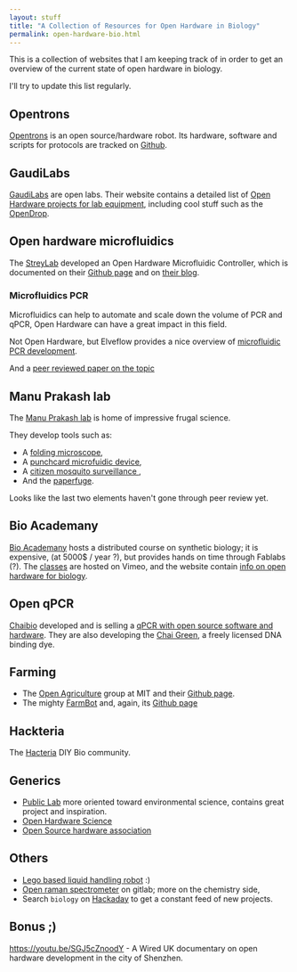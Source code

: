 ```yaml
---
layout: stuff
title: "A Collection of Resources for Open Hardware in Biology"
permalink: open-hardware-bio.html
---
```


This is a collection of websites that I am keeping track of in order to get an
overview of the current state of open hardware in biology.

I'll try to update this list regularly.

## Opentrons

[Opentrons](https://opentrons.com/) is an open source/hardware robot. Its
hardware, software and scripts for protocols are tracked on
[Github](https://github.com/OpenTrons).

## GaudiLabs

[GaudiLabs](http://www.gaudi.ch/GaudiLabs/) are open labs.
Their website contains a detailed list of
[Open Hardware projects for lab equipment](http://www.gaudi.ch/GaudiLabs/?page_id=19),
including cool stuff such as the [OpenDrop](http://www.gaudi.ch/OpenDrop/).

## Open hardware microfluidics

The [StreyLab](http://streylab.com/) developed an Open Hardware Microfluidic
Controller, which is documented on their
[Github page](https://github.com/hstrey) and on [their blog](http://streylab.com/blog/2015/4/8/open-hardware-microfluidics-controller-arduino-shield).

### Microfluidics PCR

Microfluidics can help to automate and scale down the volume of PCR and qPCR,
Open Hardware can have a great impact in this field.

Not Open Hardware, but Elveflow provides a nice overview of
[microfluidic PCR development](http://www.elveflow.com/microfluidic-tutorials/microfluidic-reviews-and-tutorials/microfluidic-pcr-qpcr-rtpcr/).

And a [peer reviewed paper on the topic](http://www.sciencedirect.com/science/article/pii/S2214753515000285)

## Manu Prakash lab

The [Manu Prakash lab](http://web.stanford.edu/group/prakash-lab/cgi-bin/labsite/) is home of impressive frugal science.

They develop tools such as:

- A [folding microscope](https://www.foldscope.com/),
- A [punchcard microfuidic device](https://arxiv.org/abs/1408.4874),
- A [citizen mosquito surveillance ](http://biorxiv.org/content/early/2017/03/25/120519),
- And the [paperfuge](http://biorxiv.org/content/early/2016/08/30/072207).

Looks like the last two elements haven't gone through peer review yet.

## Bio Academany

[Bio Academany](http://bio.academany.org/) hosts a distributed course on
synthetic biology; it is expensive, (at 5000$ / year ?), but provides hands on time through Fablabs (?).
The [classes](https://vimeo.com/fabacademy) are hosted on Vimeo, and the website contain [info on open hardware for biology](http://bio.academany.org/doc/tool_chains).

## Open qPCR

[Chaibio](https://www.chaibio.com/) developed and is selling a [qPCR with open
source software and hardware](https://www.chaibio.com/openqpcr). They are also
developing the [Chai Green](https://www.chaibio.com/chai-green), a freely
licensed DNA binding dye.

## Farming

- The [Open Agriculture](https://www.media.mit.edu/groups/open-agriculture-openag/overview/) group at MIT and their [Github page](https://github.com/OpenAgInitiative).
- The mighty [FarmBot](https://farmbot.io/) and, again, its [Github page](https://github.com/farmbot)

## Hackteria

The [Hacteria](http://www.hackteria.org/) DIY Bio community.

## Generics

- [Public Lab](https://publiclab.org/) more oriented toward environmental
 science, contains great project and inspiration.
- [Open Hardware Science](http://openhardware.science/)
- [Open Source hardware association](https://www.oshwa.org/)

## Others

- [Lego based liquid handling robot](https://youtu.be/f6yltxZg8Rw) :)
- [Open raman spectrometer](https://gitlab.com/ramanPi) on gitlab; more on the
chemistry side,
- Search `biology` on [Hackaday](http://hackaday.com/) to get a constant feed of
new projects.


## Bonus ;)
<https://youtu.be/SGJ5cZnoodY> - A Wired UK documentary on open
hardware development in the city of Shenzhen.
